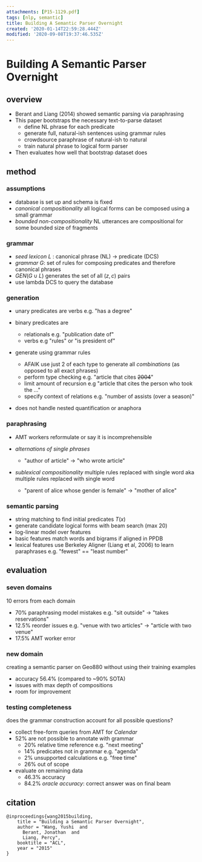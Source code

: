```yaml
---
attachments: [P15-1129.pdf]
tags: [nlp, semantic]
title: Building A Semantic Parser Overnight
created: '2020-01-14T22:59:28.444Z'
modified: '2020-09-08T19:37:46.535Z'
---
```


# Building A Semantic Parser Overnight

## overview
- Berant and Liang (2014) showed semantic parsing via paraphrasing
- This paper bootstraps the necessary text-to-parse dataset
  - define NL phrase for each predicate
  - generate full, natural-ish sentences using grammar rules
  - crowdsource paraphrase of natural-ish to natural
  - train natural phrase to logical form parser
- Then evaluates how well that bootstrap dataset does

## method

### assumptions
- database is set up and schema is fixed
- *canonical compositionality* all logical forms can be composed using a small grammar
- *bounded non-compositionality* NL utterances are compositional for some bounded size of fragments

### grammar
- *seed lexicon* $L$ : canonical phrase (NL) -> predicate (DCS)
- *grammar* $G$: set of rules for composing predicates and therefore canonical phrases
- $GEN(G \cup L)$ generates the set of all $(z,c)$ pairs
- use lambda DCS to query the database

### generation
- unary predicates are verbs e.g. "has a degree"
- binary predicates are
  - relationals e.g. "publication date of"
  - verbs e.g "rules" or "is president of"

- generate using grammar rules
  - AFAIK use just 2 of each type to generate all *combinations* (as opposed to all exact phrases)
  - perform type checking e.g. "article that cites ~~2004~~"
  - limit amount of recursion e.g "article that cites the person who took the ..."
  - specify context of relations e.g. "number of assists (over a season)"

- does not handle nested quantification or anaphora

### paraphrasing

- AMT workers reformulate or say it is incomprehensible

- *alternations of single phrases*
  - "author of article" -> "who wrote article"
- *sublexical compositionality* multiple rules replaced with single word aka multiple rules replaced with single word
  - "parent of alice whose gender is female" -> "mother of alice"

### semantic parsing

- string matching to find initial predicates $T(x)$
- generate candidate logical forms with beam search (max 20)
- log-linear model over features
- basic features match words and bigrams if aligned in PPDB
- lexical features use Berkeley Aligner (Liang et al, 2006) to learn paraphrases e.g. "fewest" == "least number"

## evaluation

### seven domains
10 errors from each domain
- 70% paraphrasing model mistakes e.g. "sit outside" -> "takes reservations"
- 12.5% reorder issues e.g. "venue with two articles" -> "article with two venue"
- 17.5% AMT worker error

### new domain
creating a semantic parser on Geo880 without using their training examples
- accuracy 56.4% (compared to ~90% SOTA)
- issues with max depth of compositions
- room for improvement

### testing completeness
does the grammar construction account for all possible questions?
- collect free-form queries from AMT for *Calendar*
- 52% are not possible to annotate with grammar
  - 20% relative time reference e.g. "next meeting"
  - 14% predicates not in grammar e.g. "agenda"
  - 2% unsupported calculations e.g. "free time"
  - 26% out of scope
- evaluate on remaining data
  - 46.3% accuracy
  - 84.2% *oracle accuracy*: correct answer was on final beam

## citation

```
@inproceedings{wang2015building,
    title = "Building a Semantic Parser Overnight",
    author = "Wang, Yushi  and
      Berant, Jonathan  and
      Liang, Percy",
    booktitle = "ACL",
    year = "2015"
}
```
